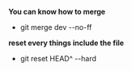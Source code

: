 **You can know how to merge**
- git merge dev --no-ff

**reset every things include the file**
- git reset HEAD^ --hard